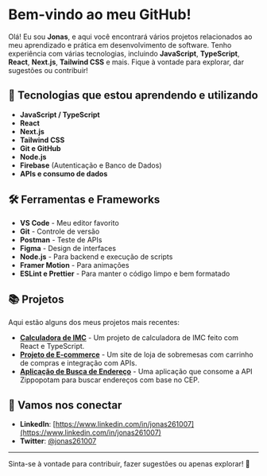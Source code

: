 # Bem-vindo ao meu GitHub!

Olá! Eu sou **Jonas**, e aqui você encontrará vários projetos relacionados ao meu aprendizado e prática em desenvolvimento de software. Tenho experiência com várias tecnologias, incluindo **JavaScript**, **TypeScript**, **React**, **Next.js**, **Tailwind CSS** e mais. Fique à vontade para explorar, dar sugestões ou contribuir!

## 🚀 Tecnologias que estou aprendendo e utilizando

- **JavaScript / TypeScript**
- **React**
- **Next.js**
- **Tailwind CSS**
- **Git e GitHub**
- **Node.js**
- **Firebase** (Autenticação e Banco de Dados)
- **APIs e consumo de dados**

## 🛠️ Ferramentas e Frameworks

- **VS Code** - Meu editor favorito
- **Git** - Controle de versão
- **Postman** - Teste de APIs
- **Figma** - Design de interfaces
- **Node.js** - Para backend e execução de scripts
- **Framer Motion** - Para animações
- **ESLint e Prettier** - Para manter o código limpo e bem formatado

## 📚 Projetos

Aqui estão alguns dos meus projetos mais recentes:

- **[Calculadora de IMC](https://github.com/jonas261007/calculadora-de-imc)** - Um projeto de calculadora de IMC feito com React e TypeScript.
- **[Projeto de E-commerce](https://github.com/jonas261007/projeto-e-commerce)** - Um site de loja de sobremesas com carrinho de compras e integração com APIs.
- **[Aplicação de Busca de Endereço](https://github.com/jonas261007/busca-de-endereco)** - Uma aplicação que consome a API Zippopotam para buscar endereços com base no CEP.

## 💬 Vamos nos conectar

- **LinkedIn**: [https://www.linkedin.com/in/jonas261007](https://www.linkedin.com/in/jonas261007)
- **Twitter**: [@jonas261007](https://twitter.com/jonas261007)

---

Sinta-se à vontade para contribuir, fazer sugestões ou apenas explorar! 🙂
